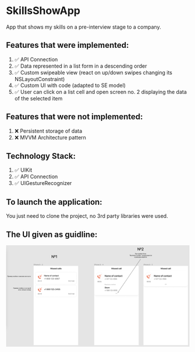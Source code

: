 # SkillsShowApp

App that shows my skills on a pre-interview stage to a company.

## Features that were implemented:
1. ✅ API Connection
2. ✅ Data represented in a list form in a descending order
3. ✅ Custom swipeable view (react on up/down swipes changing its NSLayoutConstraint)
4. ✅ Custom UI with code (adapted to SE model)
5. ✅ User can click on a list cell and open screen no. 2 displaying the data of the selected item

## Features that were not implemented:
1. ❌ Persistent storage of data
2. ❌ MVVM Architecture pattern

## Technology Stack:
1. ✅ UIKit
2. ✅ API Connection
3. ✅ UIGestureRecognizer

## To launch the application:
  You just need to clone the project, no 3rd party libraries were used.
  
## The UI given as guidline:
<img src=https://github.com/ss-alex/SkillsShowApp/blob/main/guideline.png width="1000">
